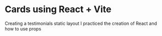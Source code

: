 # Cards using React + Vite

Creating a testimonials static layout I practiced the creation of React <Components /> and how to use props

